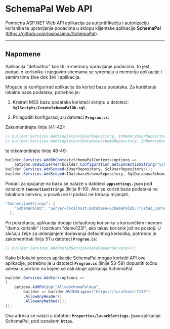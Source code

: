 # SchemaPal Web API

Pomoćna ASP.NET Web API aplikacija za autentifikaciju i autorizaciju korisnika te upravljanje podacima u sklopu klijentske aplikacije **SchemaPal** (https://github.com/josipasimic/SchemaPal).

---

## Napomene

Aplikacija "defaultno" koristi in-memory upravljanje podacima, to jest, podaci o korisniku i njegovim shemama se spremaju u memoriju aplikacije i samim time žive dok živi i aplikacija. 

Moguće je konfigurirati aplikaciju da koristi bazu podataka. Za korištenje lokalne baze podataka, potrebno je:

1. Kreirati MSS bazu podataka koristeći skriptu u datoteci:  
   **`SqlScripts/CreateSchemaPalDb.sql`**.

2. Prilagoditi konfiguraciju u datoteci **`Program.cs`**:  

Zakomentirajte linije (41–42):  
```csharp
// builder.Services.AddSingleton<IUserRepository, InMemoryUserRepository>();
// builder.Services.AddSingleton<IDatabaseSchemaRepository, InMemoryDatabaseSchemaRepository>();
```

te otkomentirajte linije 46-49:
```csharp
builder.Services.AddDbContext<SchemaPalContext>(options =>
    options.UseSqlServer(builder.Configuration.GetConnectionString("SchemaPalDb")));
builder.Services.AddScoped<IUserRepository, SqlUserRepository>();
builder.Services.AddScoped<IDatabaseSchemaRepository, SqlDatabaseSchemaRepository>();
```

Podaci za spajanje na bazu se nalaze u datoteci **`appsettings.json`** pod oznakom  **`ConnectionStrings`** (linije 8-10). Ako se koristi baza podataka na lokalnom serveru, u pravilu se ti podaci ne trebaju mijenjati.
```csharp
"ConnectionStrings": {
    "SchemaPalDb": "Server=localhost;Database=SchemaPalDb;Trusted_Connection=True;TrustServerCertificate=True;"
  },
```

Pri pokretanju, aplikacija dodaje defaultnog korisnika s korisničkim imenom "demo.korisnik" i lozinkom "demo123!", ako takav korisnik još ne postoji.
U slučaju želje za uklanjanjem dodavanja defaultnog korisnika, potrebno je zakomentirati liniju 51 u datoteci **`Program.cs`**: 
```csharp
// builder.Services.AddHostedService<DataSeederService>();
```

Kako bi lokalni proces aplikacije SchemaPal mogao koristiti API ove aplikacije, potrebno je u datoteci **`Program.cs`** (linije 53-59) dopustiti točnu adresu s portom na kojem se osluškuje aplikacija SchemaPal. 
```csharp
builder.Services.AddCors(options =>
{
    options.AddPolicy("AllowSchemaPalApp",
        builder => builder.WithOrigins("https://localhost:7135")
        .AllowAnyHeader()
        .AllowAnyMethod());
});
```
Ova adresa se nalazi u datoteci **`Properties/launchSettings.json`** aplikacije SchemaPal, pod oznakom  **`https`**.
